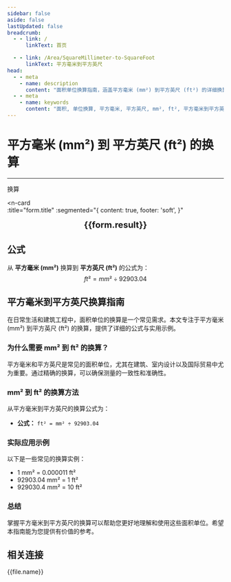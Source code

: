 ```yaml
---
sidebar: false
aside: false
lastUpdated: false
breadcrumb:
  - - link: /
      linkText: 首页

  - - link: /Area/SquareMillimeter-to-SquareFoot
      linkText: 平方毫米到平方英尺
head:
  - - meta
    - name: description
      content: "面积单位换算指南，涵盖平方毫米 (mm²) 到平方英尺 (ft²) 的详细换算公式与说明。"
  - - meta
    - name: keywords
      content: "面积, 单位换算, 平方毫米, 平方英尺, mm², ft², 平方毫米到平方英尺, 面积换算指南, 平方毫米换算平方英尺, 平方毫米到平方英尺, 平方英尺换算, 平方毫米转平方英尺, 平方英尺计算, 建筑面积换算, 室内设计面积, 平方毫米符号, 平方英尺符号, 面积单位对照, 平方毫米换算表, 平方英尺换算公式, 面积转换工具, 平方毫米计算, 平方英尺计算器, 面积换算公式, 建筑工程单位, 国际贸易面积, 精密面积测量, 平方毫米到平方英尺公式, 平方英尺面积计算, 面积单位转换, 建筑测量单位, 工程设计面积, 平方毫米平方英尺对照表, 面积计算工具, 国际单位换算"
---
```

# 平方毫米 (mm²) 到 平方英尺 (ft²) 的换算
---
<script setup>
import { onMounted, reactive, inject, ref } from 'vue'
import { NButton, NForm, NFormItem, NInput, NInputNumber, NSelect, NCard, useMessage,NGrid ,NGi } from 'naive-ui'
import { defineClientComponent } from 'vitepress'
import { Area } from '../../files';
const seoKey = [
  '平方毫米换算平方英尺',
  '平方毫米到平方英尺',
  '平方英尺换算',
  '面积单位换算',
  '平方毫米转平方英尺',
  '平方英尺计算',
  '建筑面积换算',
  '室内设计面积',
  '平方毫米符号',
  '平方英尺符号',
  '面积单位对照',
  '平方毫米换算表',
  '平方英尺换算公式',
  '面积转换工具',
  '平方毫米计算',
  '平方英尺计算器',
  '面积换算公式',
  '建筑工程单位',
  '国际贸易面积',
  '精密面积测量',
  '平方毫米到平方英尺公式',
  '平方英尺面积计算',
  '面积单位转换',
  '建筑测量单位',
  '工程设计面积',
  '平方毫米平方英尺对照表',
  '面积计算工具',
  '国际单位换算'
]
const convert = inject('convert')

const form = reactive({
  number: null,
  result: '',
  title: '平方毫米 (mm²) 到平方英尺 (ft²) 的换算',
})

const convertHandler = () => {
  if (form.number !== null && !isNaN(form.number)) {
    const convertedValue = parseFloat(form.number) / 92903.04
    form.result = `${form.number}mm² = ${convertedValue.toFixed(6)}ft²`
  } else {
    form.result = '请输入有效的数值。'
  }
}
</script>

<n-form size="large" :model="form">
  <n-form-item label="平方毫米 (mm²)">
    <n-input-number v-model:value="form.number" placeholder="输入平方毫米" style="width: 100%" />
  </n-form-item>
  <n-form-item>
    <n-button type="info" @click="convertHandler" block>换算</n-button>
  </n-form-item>
</n-form>

<n-card  
  :title="form.title"
  :segmented="{
    content: true,
    footer: 'soft',
  }"
>
  <div  style="text-align:center;font-size:20px;">
    <strong>{{form.result}}</strong>
  </div>
    <template #footer>
    <div>
      <span v-for="item of seoKey">{{item}}，</span>
    </div>
  </template>
</n-card>

## 公式

从 **平方毫米 (mm²)** 换算到 **平方英尺 (ft²)** 的公式为：
$$ ft² = mm² \div 92903.04 $$

## 平方毫米到平方英尺换算指南

在日常生活和建筑工程中，面积单位的换算是一个常见需求。本文专注于平方毫米 (mm²) 到平方英尺 (ft²) 的换算，提供了详细的公式与实用示例。

### 为什么需要 mm² 到 ft² 的换算？

平方毫米和平方英尺是常见的面积单位，尤其在建筑、室内设计以及国际贸易中尤为重要。通过精确的换算，可以确保测量的一致性和准确性。

### mm² 到 ft² 的换算方法

从平方毫米到平方英尺的换算公式为：

- **公式：** `ft² = mm² ÷ 92903.04`

### 实际应用示例

以下是一些常见的换算实例：

- 1 mm² = 0.000011 ft²
- 92903.04 mm² = 1 ft²
- 929030.4 mm² = 10 ft²

### 总结

掌握平方毫米到平方英尺的换算可以帮助您更好地理解和使用这些面积单位。希望本指南能为您提供有价值的参考。

## 相关连接
<n-grid x-gap="12" :cols="2">
  <n-gi v-for="(file, index) in Area" :key="index">
    <n-button
      text
      tag="a"
      :href="file.path"
      type="info"
    >
      {{file.name}}
    </n-button>
  </n-gi>
</n-grid>